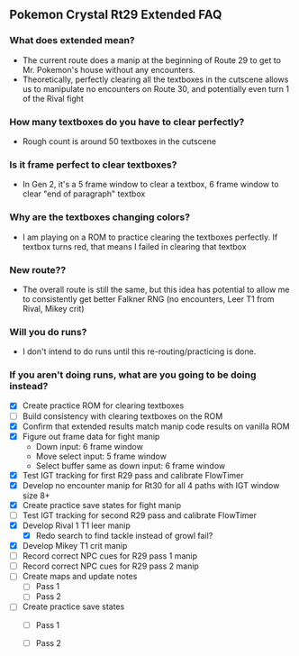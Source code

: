 ## Pokemon Crystal Rt29 Extended FAQ

### What does extended mean?
- The current route does a manip at the beginning of Route 29 to get to Mr. Pokemon's house without any encounters.
- Theoretically, perfectly clearing all the textboxes in the cutscene allows us to manipulate no encounters on Route 30, and potentially even turn 1 of the Rival fight

### How many textboxes do you have to clear perfectly?
- Rough count is around 50 textboxes in the cutscene

### Is it frame perfect to clear textboxes?
- In Gen 2, it's a 5 frame window to clear a textbox, 6 frame window to clear "end of paragraph" textbox

### Why are the textboxes changing colors?
- I am playing on a ROM to practice clearing the textboxes perfectly. If textbox turns red, that means I failed in clearing that textbox

### New route??
- The overall route is still the same, but this idea has potential to allow me to consistently get better Falkner RNG (no encounters, Leer T1 from Rival, Mikey crit)

### Will you do runs?
- I don't intend to do runs until this re-routing/practicing is done.

### If you aren't doing runs, what are you going to be doing instead?
- [x] Create practice ROM for clearing textboxes
- [ ] Build consistency with clearing textboxes on the ROM
- [x] Confirm that extended results match manip code results on vanilla ROM
- [x] Figure out frame data for fight manip
  - Down input: 6 frame window
  - Move select input: 5 frame window
  - Select buffer same as down input: 6 frame window
- [x] Test IGT tracking for first R29 pass and calibrate FlowTimer
- [x] Develop no encounter manip for Rt30 for all 4 paths with IGT window size 8+
- [x] Create practice save states for fight manip
- [ ] Test IGT tracking for second R29 pass and calibrate FlowTimer
- [x] Develop Rival 1 T1 leer manip
  - [x] Redo search to find tackle instead of growl fail?
- [x] Develop Mikey T1 crit manip
- [ ] Record correct NPC cues for R29 pass 1 manip
- [ ] Record correct NPC cues for R29 pass 2 manip
- [ ] Create maps and update notes
  - [ ] Pass 1
  - [ ] Pass 2
- [ ] Create practice save states
  - [ ] Pass 1
  - [ ] Pass 2

